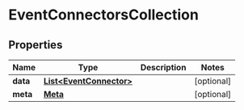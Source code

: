 
# EventConnectorsCollection

## Properties
Name | Type | Description | Notes
------------ | ------------- | ------------- | -------------
**data** | [**List&lt;EventConnector&gt;**](EventConnector.md) |  |  [optional]
**meta** | [**Meta**](Meta.md) |  |  [optional]



